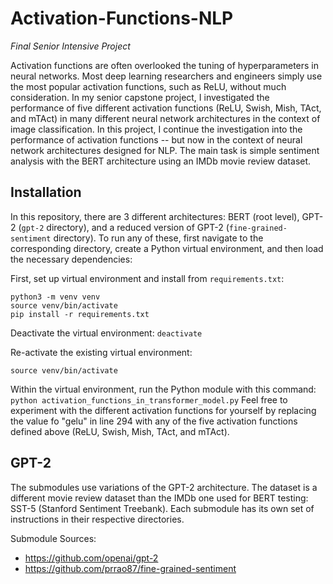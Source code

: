 # Activation-Functions-NLP
<i>Final Senior Intensive Project</i>

Activation functions are often overlooked the tuning of hyperparameters in neural networks. Most deep learning researchers and engineers simply use the most popular activation functions, such as ReLU, without much consideration. In my senior capstone project, I investigated the performance of five different activation functions (ReLU, Swish, Mish, TAct, and mTAct) in many different neural network architectures in the context of image classification. In this project, I continue the investigation into the performance of activation functions -- but now in the context of neural network architectures designed for NLP. The main task is simple sentiment analysis with the BERT architecture using an IMDb movie review dataset. 


## Installation

In this repository, there are 3 different architectures: BERT (root level), GPT-2 (`gpt-2` directory), and a reduced version of GPT-2 (`fine-grained-sentiment` directory). To run any of these, first navigate to the corresponding directory, create a Python virtual environment, and then load the necessary dependencies:


First, set up virtual environment and install from ```requirements.txt```:

    python3 -m venv venv
    source venv/bin/activate
    pip install -r requirements.txt
    
Deactivate the virtual environment: `deactivate`

Re-activate the existing virtual environment:

    source venv/bin/activate
    
Within the virtual environment, run the Python module with this command:
`python activation_functions_in_transformer_model.py`
Feel free to experiment with the different activation functions for yourself by replacing the value fo "gelu" in line 294 with any of the five activation functions defined above (ReLU, Swish, Mish, TAct, and mTAct).


## GPT-2

The submodules use variations of the GPT-2 architecture. The dataset is a different movie review dataset than the IMDb one used for BERT testing: SST-5 (Stanford Sentiment Treebank). Each submodule has its own set of instructions in their respective directories.

Submodule Sources:
- https://github.com/openai/gpt-2 
- https://github.com/prrao87/fine-grained-sentiment
